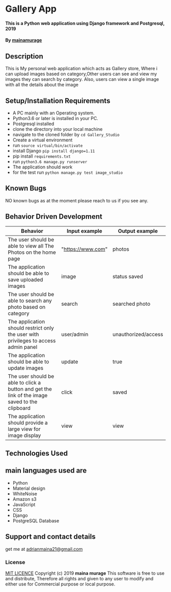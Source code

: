 # Gallery App
#### This is a Python web application using Django  framework and Postgresql, 2019
#### By **[mainamurage](https://github.com/mainamurage)**
## Description
This is My personal web application which acts as Gallery store, Where i can upload images based on category,Other users can see and view my images they can search by category. Also, users can view a single image with all the details about the image
## Setup/Installation Requirements
* A PC mainly with an Operating system.
* Python3.6 or later is installed in your PC.
* Postgresql installed
* clone the directory into your local machine
* navigate to the cloned folder by `cd Gallery_Studio`
* Create a virtual environment
* run `source virtual/bin/activate`
* install Django `pip install django=1.11`
* pip install `requirements.txt`
* run `python3.6 manage.py runserver `
* The application should work
* for the test run `python manage.py test image_studio`
## Known Bugs
NO known bugs as at the moment please reach to us if you see any.
## Behavior Driven Development

| __Behavior__  | __Input example__ | __Output example__ |
| ------------- | ----------------- | ------------------ |
| The user should be able to view all The Photos on the home page  | "https://www.com"   | photos  |
| The application should be able to save uploaded images | image | status saved|ok |
| The user should be able to search any photo based on category | search | searched photo |
| The application should restrict only the user with privileges to access admin panel | user/admin | unauthorized/access |
| The application should be able to update images | update | true |
| The user should be able to click a button and get the link of the image saved to the clipboard | click | saved |
| The application should provide a large view for image display | view | view |


## Technologies Used
## main languages used are
* Python
* Material design
* WhiteNoise
* Amazon s3
* JavaScript
* CSS
* Django
* PostgreSQL Database

## Support and contact details
get me at adrianmaina21@gmail.com
### License
[MIT LICENCE](LICENSE)
Copyright (c) 2019 **maina murage**
This software is free to use and distribute, Therefore all rights and given to any user to modify and either use for Commercial purpose or local purpose.